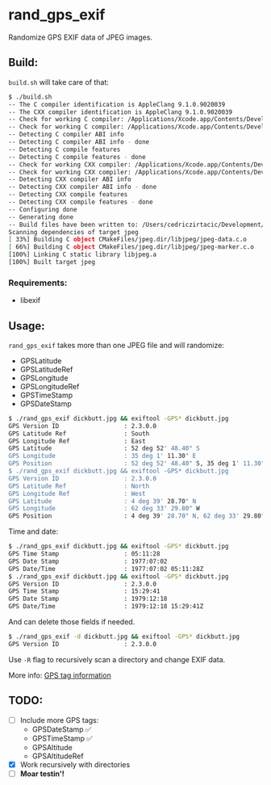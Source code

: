 # rand_gps_exif
Randomize GPS EXIF data of JPEG images.

## Build:
`build.sh` will take care of that:
```bash
$ ./build.sh
-- The C compiler identification is AppleClang 9.1.0.9020039
-- The CXX compiler identification is AppleClang 9.1.0.9020039
-- Check for working C compiler: /Applications/Xcode.app/Contents/Developer/Toolchains/XcodeDefault.xctoolchain/usr/bin/cc
-- Check for working C compiler: /Applications/Xcode.app/Contents/Developer/Toolchains/XcodeDefault.xctoolchain/usr/bin/cc -- works
-- Detecting C compiler ABI info
-- Detecting C compiler ABI info - done
-- Detecting C compile features
-- Detecting C compile features - done
-- Check for working CXX compiler: /Applications/Xcode.app/Contents/Developer/Toolchains/XcodeDefault.xctoolchain/usr/bin/c++
-- Check for working CXX compiler: /Applications/Xcode.app/Contents/Developer/Toolchains/XcodeDefault.xctoolchain/usr/bin/c++ -- works
-- Detecting CXX compiler ABI info
-- Detecting CXX compiler ABI info - done
-- Detecting CXX compile features
-- Detecting CXX compile features - done
-- Configuring done
-- Generating done
-- Build files have been written to: /Users/cedriczirtacic/Development/rand_gps_exif
Scanning dependencies of target jpeg
[ 33%] Building C object CMakeFiles/jpeg.dir/libjpeg/jpeg-data.c.o
[ 66%] Building C object CMakeFiles/jpeg.dir/libjpeg/jpeg-marker.c.o
[100%] Linking C static library libjpeg.a
[100%] Built target jpeg
```

### Requirements:
 * libexif

## Usage:
`rand_gps_exif` takes more than one JPEG file and will randomize:
 * GPSLatitude
 * GPSLatitudeRef
 * GPSLongitude
 * GPSLongitudeRef
 * GPSTimeStamp
 * GPSDateStamp

```bash
$ ./rand_gps_exif dickbutt.jpg && exiftool -GPS* dickbutt.jpg
GPS Version ID                  : 2.3.0.0
GPS Latitude Ref                : South
GPS Longitude Ref               : East
GPS Latitude                    : 52 deg 52' 48.40" S
GPS Longitude                   : 35 deg 1' 11.30" E
GPS Position                    : 52 deg 52' 48.40" S, 35 deg 1' 11.30" E
$ ./rand_gps_exif dickbutt.jpg && exiftool -GPS* dickbutt.jpg
GPS Version ID                  : 2.3.0.0
GPS Latitude Ref                : North
GPS Longitude Ref               : West
GPS Latitude                    : 4 deg 39' 28.70" N
GPS Longitude                   : 62 deg 33' 29.80" W
GPS Position                    : 4 deg 39' 28.70" N, 62 deg 33' 29.80" W
```
Time and date:
```bash
$ ./rand_gps_exif dickbutt.jpg && exiftool -GPS* dickbutt.jpg
GPS Time Stamp                  : 05:11:28
GPS Date Stamp                  : 1977:07:02
GPS Date/Time                   : 1977:07:02 05:11:28Z
$ ./rand_gps_exif dickbutt.jpg && exiftool -GPS* dickbutt.jpg
GPS Version ID                  : 2.3.0.0
GPS Time Stamp                  : 15:29:41
GPS Date Stamp                  : 1979:12:18
GPS Date/Time                   : 1979:12:18 15:29:41Z
```
And can delete those fields if needed.
```bash
$ ./rand_gps_exif -d dickbutt.jpg && exiftool -GPS* dickbutt.jpg
GPS Version ID                  : 2.3.0.0
```

Use `-R` flag to recursively scan a directory and change EXIF data.

More info: [GPS tag information](https://sno.phy.queensu.ca/~phil/exiftool/TagNames/GPS.html)

## TODO:
- [ ] Include more GPS tags:
  * GPSDateStamp ✅
  * GPSTimeStamp ✅
  * GPSAltitude
  * GPSAltitudeRef
- [x] Work recursively with directories
- [ ] **Moar testin'!**
